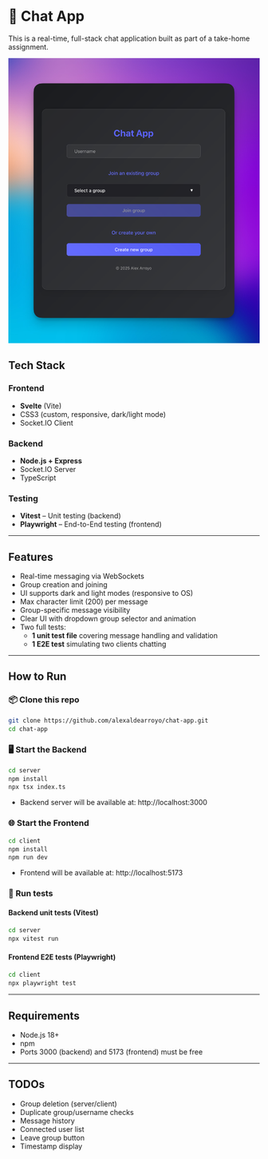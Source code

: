 # 💬 Chat App

This is a real-time, full-stack chat application built as part of a take-home assignment.

![Screenshot](client/public/screenshot1.png)

## Tech Stack

### Frontend
- **Svelte** (Vite)
- CSS3 (custom, responsive, dark/light mode)
- Socket.IO Client

### Backend
- **Node.js + Express**
- Socket.IO Server
- TypeScript

### Testing
- **Vitest** – Unit testing (backend)
- **Playwright** – End-to-End testing (frontend)

---

## Features

- Real-time messaging via WebSockets
- Group creation and joining
- UI supports dark and light modes (responsive to OS)
- Max character limit (200) per message
- Group-specific message visibility
- Clear UI with dropdown group selector and animation
- Two full tests:
  - **1 unit test file** covering message handling and validation
  - **1 E2E test** simulating two clients chatting

---

## How to Run

### 📦 Clone this repo

```bash
git clone https://github.com/alexaldearroyo/chat-app.git
cd chat-app
```

### 🖥 Start the Backend

```bash
cd server
npm install
npx tsx index.ts
```
- Backend server will be available at:
http://localhost:3000



### 🌐 Start the Frontend

```bash
cd client
npm install
npm run dev
```
- Frontend will be available at:
http://localhost:5173

### 🧪 Run tests

#### Backend unit tests (Vitest)
```bash
cd server
npx vitest run
```

#### Frontend E2E tests (Playwright)
```bash
cd client
npx playwright test
```
---

## Requirements
- Node.js 18+
- npm
- Ports 3000 (backend) and 5173 (frontend) must be free

---

## TODOs
- Group deletion (server/client)
- Duplicate group/username checks
- Message history
- Connected user list
- Leave group button
- Timestamp display
